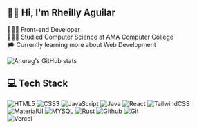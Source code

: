 ## 👋🏼 Hi, I'm Rheilly Aguilar  

👨🏼‍💻 Front-end Developer <br/>
👨🏼‍🎓 Studied Computer Science at AMA Computer College <br/>
🗯️ Currently learning more about Web Development <br/>

![Anurag's GitHub stats](https://github-readme-stats.vercel.app/api?username=RheillyAguilar&theme=graywhite_light&show_icons=true) 



## 💻 Tech Stack
![HTML5](https://img.shields.io/badge/html5-%23E34F26.svg?style=for-the-badge&logo=html5&logoColor=white)
![CSS3](https://img.shields.io/badge/css3-%231572B6.svg?style=for-the-badge&logo=css3&logoColor=white)
![JavaScript](https://img.shields.io/badge/javascript-%23323330.svg?style=for-the-badge&logo=javascript&logoColor=%23F7DF1E)
![Java](https://img.shields.io/badge/java-%23ED8B00.svg?style=for-the-badge&logo=openjdk&logoColor=white)
![React](https://img.shields.io/badge/react-%2320232a.svg?style=for-the-badge&logo=react&logoColor=%2361DAFB)
![TailwindCSS](https://img.shields.io/badge/tailwindcss-%2338B2AC.svg?style=for-the-badge&logo=tailwind-css&logoColor=white) <br/>
![MaterialUI](https://img.shields.io/badge/materialui-%233a86ff.svg?style=for-the-badge&logoColor=white)
![MYSQL](https://img.shields.io/badge/mysql-%23e36414.svg?style=for-the-badge&logo=mysql&logoColor=white)
![Rust](https://img.shields.io/badge/rust-%23e63946.svg?style=for-the-badge&logo=rust&logoColor=white)
![Github](https://img.shields.io/badge/github-%23001d3d.svg?style=for-the-badge&logo=github&logoColor=white)
![Git](https://img.shields.io/badge/git-%23e76f51.svg?style=for-the-badge&logo=git&logoColor=white) <br/>
![Vercel](https://img.shields.io/badge/vercel-%231d3557.svg?style=for-the-badge&logo=vercel&logoColor=white)


<br />

#




